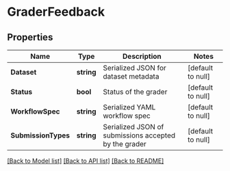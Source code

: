 # GraderFeedback

## Properties
Name | Type | Description | Notes
------------ | ------------- | ------------- | -------------
**Dataset** | **string** | Serialized JSON for dataset metadata | [default to null]
**Status** | **bool** | Status of the grader | [default to null]
**WorkflowSpec** | **string** | Serialized YAML workflow spec | [default to null]
**SubmissionTypes** | **string** | Serialized JSON of submissions accepted by the grader | [default to null]

[[Back to Model list]](../README.md#documentation-for-models) [[Back to API list]](../README.md#documentation-for-api-endpoints) [[Back to README]](../README.md)


